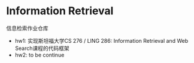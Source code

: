 # Information Retrieval
信息检索作业仓库  

- hw1: 实现斯坦福大学CS 276 / LING 286: Information Retrieval and Web Search课程的代码框架
- hw2: to be continue